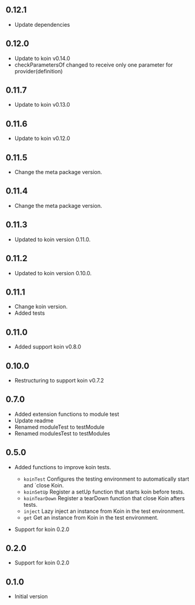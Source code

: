 ## 0.12.1

- Update dependencies

## 0.12.0

- Update to koin v0.14.0
- checkParametersOf changed to receive only one parameter for provider(definition)

## 0.11.7

- Update to koin v0.13.0

## 0.11.6

- Update to koin v0.12.0

## 0.11.5

- Change the meta package version.

## 0.11.4

- Change the meta package version.

## 0.11.3

- Updated to koin version 0.11.0.

## 0.11.2

- Updated to koin version 0.10.0.

## 0.11.1
- Change koin version.
- Added tests

## 0.11.0

- Added support koin v0.8.0

## 0.10.0

- Restructuring to support koin v0.7.2

## 0.7.0

- Added extension functions to module test
- Update readme
- Renamed moduleTest to testModule
- Renamed modulesTest to testModules

## 0.5.0

- Added functions to improve koin tests.
    - `koinTest` Configures the testing environment to automatically start and `close Koin.
    - `koinSetUp` Register a setUp function that starts koin before tests.
    - `koinTearDown` Register a tearDown function that close Koin afters tests.
    - `inject` Lazy inject an instance from Koin in the test environment.
    - `get` Get an instance from Koin in the test environment.


- Support for koin 0.2.0

## 0.2.0

- Support for koin 0.2.0

## 0.1.0

- Initial version
